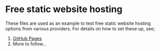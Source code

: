 # Free static website hosting

These files are used as an example to test free static website hosting options from various providers.  For details on how to set these up, see;

1. [GitHub Pages](https://thoughtjelly.wordpress.com/2018/06/14/free-website-hosting-part-1-github-pages/)
2. More to follow...
